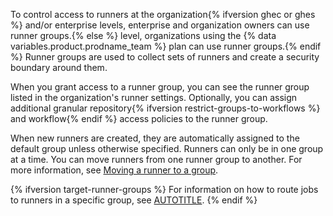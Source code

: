 To control access to runners at the organization{% ifversion ghec or ghes %} and/or enterprise levels, enterprise and organization owners can use runner groups.{% else %} level, organizations using the {% data variables.product.prodname_team %} plan can use runner groups.{% endif %} Runner groups are used to collect sets of runners and create a security boundary around them.

When you grant access to a runner group, you can see the runner group listed in the organization's runner settings. Optionally, you can assign additional granular repository{% ifversion restrict-groups-to-workflows %} and workflow{% endif %} access policies to the runner group.

When new runners are created, they are automatically assigned to the default group unless otherwise specified. Runners can only be in one group at a time. You can move runners from one runner group to another. For more information, see [Moving a runner to a group](#moving-a-runner-to-a-group).

{% ifversion target-runner-groups %}
For information on how to route jobs to runners in a specific group, see [AUTOTITLE](/actions/using-jobs/choosing-the-runner-for-a-job#choosing-runners-in-a-group).
{% endif %}
